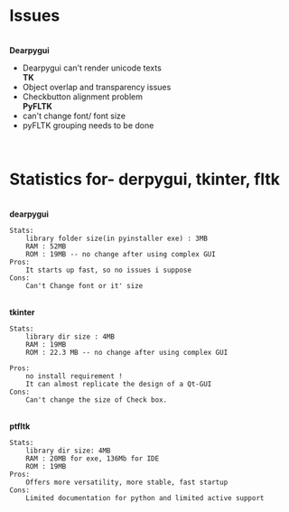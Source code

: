 
# Issues  
<br />**Dearpygui** <br />
  * Dearpygui can't render unicode texts
<br /> **TK** <br />
  * Object overlap and transparency issues
  * Checkbutton alignment problem
<br />**PyFLTK**
  * can't change font/ font size
  * pyFLTK grouping needs to be done
<br />

# Statistics for- derpygui, tkinter, fltk 

<br /> **dearpygui**  <br />

    Stats:
        library folder size(in pyinstaller exe) : 3MB 
        RAM : 52MB
        ROM : 19MB -- no change after using complex GUI
    Pros:
        It starts up fast, so no issues i suppose
    Cons:
        Can't Change font or it' size
        
<br /> **tkinter** <br />
    
    Stats:
        library dir size : 4MB 
        RAM : 19MB
        ROM : 22.3 MB -- no change after using complex GUI 
    
    Pros:
        no install requirement !
        It can almost replicate the design of a Qt-GUI
    Cons:
        Can't change the size of Check box.
        
<br />**ptfltk** <br />

    Stats:
        library dir size: 4MB 
        RAM : 20MB for exe, 136Mb for IDE
        ROM : 19MB 
    Pros:
        Offers more versatility, more stable, fast startup
    Cons:
        Limited documentation for python and limited active support        
    






